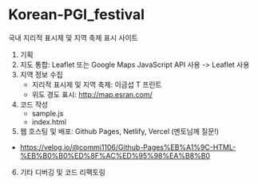 # Korean-PGI_festival

국내 지리적 표시제 및 지역 축제 표시 사이트

1. 기획
2. 지도 통합: Leaflet 또는 Google Maps JavaScript API 사용 -> Leaflet 사용
3. 지역 정보 수집
   - 지리적 표시제 및 지역 축제: 이금섭 T 프린트
   - 위도 경도 표시: http://map.esran.com/
4. 코드 작성
   - sample.js
   - index.html
5. 웹 호스팅 및 배포: Github Pages, Netlify, Vercel (멘토님께 질문!)
- https://velog.io/@commi1106/Github-Pages%EB%A1%9C-HTML-%EB%B0%B0%ED%8F%AC%ED%95%98%EA%B8%B0
6. 기타 디버깅 및 코드 리팩토링
